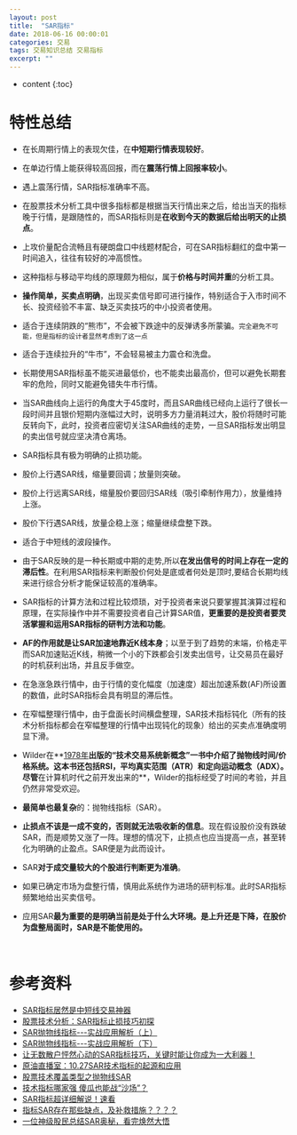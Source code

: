 ```yaml
---
layout: post
title:  "SAR指标"
date: 2018-06-16 00:00:01
categories: 交易
tags: 交易知识总结 交易指标
excerpt: ""
---
```


* content
{:toc}

# 特性总结
* 在长周期行情上的表现欠佳，在**中短期行情表现较好**。

* 在单边行情上能获得较高回报，而在**震荡行情上回报率较小**。

* 遇上震荡行情，SAR指标准确率不高。

* 在股票技术分析工具中很多指标都是根据当天行情出来之后，给出当天的指标晚于行情，是跟随性的，而SAR指标则是**在收到今天的数据后给出明天的止损点**。

* 上攻价量配合流畅且有硬朗盘口中线题材配合，可在SAR指标翻红的盘中第一时间追入，往往有较好的冲高惯性。

* 这种指标与移动平均线的原理颇为相似，属于**价格与时间并重**的分析工具。

* **操作简单，买卖点明确**，出现买卖信号即可进行操作，特别适合于入市时间不长、投资经验不丰富、缺乏买卖技巧的中小投资者使用。

* 适合于连续阴跌的“熊市”，不会被下跌途中的反弹诱多所蒙骗。`完全避免不可能，但是指标的设计者显然考虑到了这一点`

* 适合于连续拉升的“牛市”，不会轻易被主力震仓和洗盘。

* 长期使用SAR指标虽不能买进最低价，也不能卖出最高价，但可以避免长期套牢的危险，同时又能避免错失牛市行情。

* 当SAR曲线向上运行的角度大于45度时，而且SAR曲线已经向上运行了很长一段时间并且银价短期内涨幅过大时，说明多方力量消耗过大，股价将随时可能反转向下，此时，投资者应密切关注SAR曲线的走势，一旦SAR指标发出明显的卖出信号就应坚决清仓离场。

* SAR指标具有极为明确的止损功能。

* 股价上行遇SAR线，缩量要回调；放量则突破。

* 股价上行远离SAR线，缩量股价要回归SAR线（吸引牵制作用力），放量维持上涨。

* 股价下行遇SAR线，放量企稳上涨；缩量继续盘整下跌。

* 适合于中短线的波段操作。

* 由于SAR反映的是一种长期或中期的走势,所以**在发出信号的时间上存在一定的滞后性**。在利用SAR指标来判断股价何处是底或者何处是顶时,要结合长期均线来进行综合分析才能保证较高的准确率。

* SAR指标的计算方法和过程比较烦琐，对于投资者来说只要掌握其演算过程和原理，在实际操作中并不需要投资者自己计算SAR值，**更重要的是投资者要灵活掌握和运用SAR指标的研判方法和功能**。

* **AF的作用就是让SAR加速地靠近K线本身**；以至于到了趋势的末端，价格走平而SAR加速贴近K线，稍微一个小的下跌都会引发卖出信号，让交易员在最好的时机获利出场，并且反手做空。 

* 在急涨急跌行情中，由于行情的变化幅度（加速度）超出加速系数(AF)所设置的数值，此时SAR指标会具有明显的滞后性。

* 在窄幅整理行情中，由于盘面长时间横盘整理，SAR技术指标钝化（所有的技术分析指标都会在窄幅整理的行情中出现钝化的现象）给出的买卖点准确度明显下滑。

* Wilder在**<u>1978年</u>**出版的“技术交易系统新概念”一书中介绍了抛物线时间/价格系统。这本书还包括RSI，平均真实范围（ATR）和定向运动概念（ADX）。尽管**在计算机时代之前开发出来的**，Wilder的指标经受了时间的考验，并且仍然非常受欢迎。

* **最简单也最复杂**的：抛物线指标（SAR）。

* **止损点不该是一成不变的，否则就无法吸收新的信息**。现在假设股价没有跌破SAR，而是顺势又涨了一阵。理想的情况下，止损点也应当提高一点，甚至转化为明确的止盈点。SAR便是为此而设计。

* SAR**对于成交量较大的个股进行判断更为准确**。

* 如果已确定市场为盘整行情，慎用此系统作为进场的研判标准。此时SAR指标频繁地给出买卖信号。

* 应用SAR**最为重要的是明确当前是处于什么大环境。是上升还是下降，在股价为盘整局面时，SAR是不能使用的。**

  ​


# 参考资料
* [SAR指标居然是中短线交易神器](https://zhuanlan.zhihu.com/p/24141371)
* [股票技术分析：SAR指标止损技巧初探](https://zhuanlan.zhihu.com/p/25547045)
* [SAR抛物线指标---实战应用解析（上）](https://zhuanlan.zhihu.com/p/32978545)
* [SAR抛物线指标---实战应用解析（下）](https://zhuanlan.zhihu.com/p/32978300)
* [让无数散户怦然心动的SAR指标技巧，关键时能让你成为一大利器！](https://zhuanlan.zhihu.com/p/36449833)
* [原油直播室：10.27SAR技术指标的起源和应用](https://zhuanlan.zhihu.com/p/23247997)
* [股票技术覆盖类型之抛物线SAR](https://zhuanlan.zhihu.com/p/37956442)
* [技术指标哪家强 傻瓜也能战“沙场”？](https://zhuanlan.zhihu.com/p/26492312)
* [SAR指标超详细解说！速看](https://www.taoguba.com.cn/Article/1953179/1)
* [指标SAR存在那些缺点，及补救措施？？？？](https://zhidao.baidu.com/question/373521572.html)
* [一位神级股民总结SAR奥秘，看完焕然大悟](http://blog.sina.com.cn/s/blog_163ec64d30102wqcx.html)












































